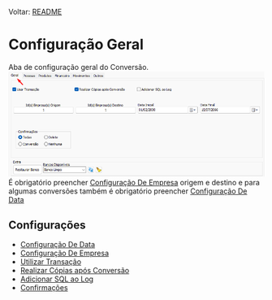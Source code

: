 Voltar: [README](Conversao/README.md)
# Configuração Geral  
Aba de configuração geral do Conversão.  
![ConfigGeral.png](./Imagens/ConfigGeral.png)  
É obrigatório preencher [Configuração De Empresa](ConfiguracaoDeEmpresa.md) origem e destino e para algumas conversões também é obrigatório preencher [Configuração De Data](ConfiguracaoDeData.md)  
## Configurações  
- [Configuração De Data](ConfiguracaoDeData.md)  
- [Configuração De Empresa](ConfiguracaoDeEmpresa.md)  
- [Utilizar Transação](UtilizarTransacao.md)  
- [Realizar Cópias após Conversão](RealizarCopiasaposConversao.md)  
- [Adicionar SQL ao Log](AdicionarSQLaoLog.md)  
- [Confirmações](Confirmacoes.md)
